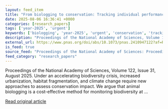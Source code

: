 ```yaml
---
layout: feed_item
title: "From biologging to conservation: Tracking individual performance in changing environments"
date: 2025-08-06 16:36:41 +0000
categories: [research_papers]
tags: ['year-2025', 'urgent']
keywords: ['biologging', 'year-2025', 'urgent', 'conservation', 'tracking']
description: "Proceedings of the National Academy of Sciences, Volume 122, Issue 31, August 2025"
external_url: https://www.pnas.org/doi/abs/10.1073/pnas.2410947122?af=R
is_feed: true
source_feed: "Proceedings of the National Academy of Sciences: Proceedings of the National Academy of Sciences: Table of Contents"
feed_category: "research_papers"
---
```


Proceedings of the National Academy of Sciences, Volume 122, Issue 31, August 2025. Under an accelerating biodiversity crisis, increased urbanization, habitat fragmentation, and climate change require new approaches to assess conservation impact. We argue that animal biologging is a cost-effective method for monitoring biodiversity at ...

[Read original article](https://www.pnas.org/doi/abs/10.1073/pnas.2410947122?af=R)
